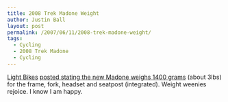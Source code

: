 ```yaml
---
title: 2008 Trek Madone Weight
author: Justin Ball
layout: post
permalink: /2007/06/11/2008-trek-madone-weight/
tags:
  - Cycling
  - 2008 Trek Madone
  - Cycling
---
```


[Light Bikes][1] [posted stating the new Madone weighs 1400 grams][2] (about 3lbs) for the frame, fork, headset and seatpost (integrated). Weight weenies rejoice. I know I am happy.

 [1]: http://www.light-bikes.de
 [2]: http://www.light-bikes.de/eng/2007/06/06/new-trek-madone-2008/
